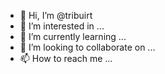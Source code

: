 - 👋 Hi, I’m @tribuirt
- 👀 I’m interested in ...
- 🌱 I’m currently learning ...
- 💞️ I’m looking to collaborate on ...
- 📫 How to reach me ...

<!---
tribuirt/tribuirt is a ✨ special ✨ repository because its `README.md` (this file) appears on your GitHub profile.
You can click the Preview link to take a look at your changes.
--->
